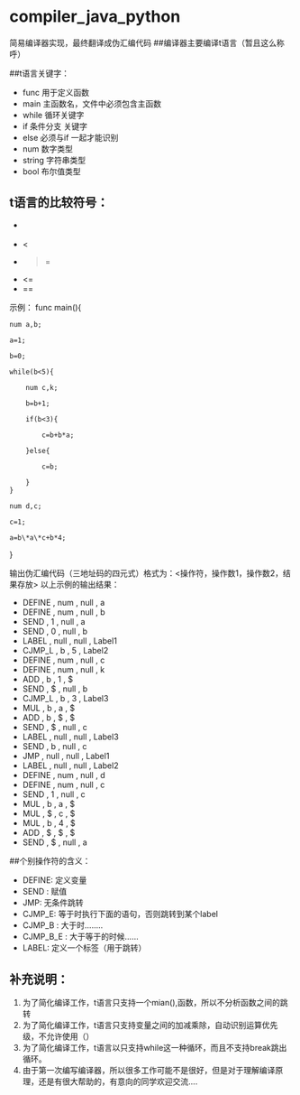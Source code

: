 # compiler_java_python
简易编译器实现，最终翻译成伪汇编代码
##编译器主要编译t语言（暂且这么称呼）

##t语言关键字：
- func  用于定义函数
- main  主函数名，文件中必须包含主函数
- while  循环关键字
- if 条件分支 关键字
- else 必须与if 一起才能识别
- num 数字类型
- string 字符串类型
- bool 布尔值类型

## t语言的比较符号：
- >
- <
- >=
- <=
- ==

示例：
    func  main(){
    
    num a,b;
    
    a=1;
    
    b=0;
    
    while(b<5){
	    
	    num c,k;
	    
	    b=b+1;
	    
	    if(b<3){
		    
		    c=b+b*a;
	    
	    }else{
		  
		    c=b;
	    
	    }
    }
    
    num d,c;
    
    c=1;
    
    a=b\*a\*c+b*4;

  }

输出伪汇编代码（三地址码的四元式）格式为：<操作符，操作数1，操作数2，结果存放>
以上示例的输出结果：
- DEFINE , num , null , a
- DEFINE , num , null , b
- SEND , 1 , null , a
- SEND , 0 , null , b
- LABEL , null , null , Label1
- CJMP_L , b , 5 , Label2
- DEFINE , num , null , c
- DEFINE , num , null , k
- ADD , b , 1 , $
- SEND , $ , null , b
- CJMP_L , b , 3 , Label3
- MUL , b , a , $
- ADD , b , $ , $
- SEND , $ , null , c
- LABEL , null , null , Label3
- SEND , b , null , c
- JMP , null , null , Label1
- LABEL , null , null , Label2
- DEFINE , num , null , d
- DEFINE , num , null , c
- SEND , 1 , null , c
- MUL , b , a , $
- MUL , $ , c , $
- MUL , b , 4 , $
- ADD , $ , $ , $
- SEND , $ , null , a



##个别操作符的含义：
- DEFINE: 定义变量
- SEND : 赋值
- JMP: 无条件跳转
- CJMP_E: 等于时执行下面的语句，否则跳转到某个label
- CJMP_B : 大于时........
- CJMP_B_E : 大于等于的时候...... 
- LABEL: 定义一个标签（用于跳转）



## 补充说明：
1. 为了简化编译工作，t语言只支持一个mian(),函数，所以不分析函数之间的跳转
2. 为了简化编译工作，t语言只支持变量之间的加减乘除，自动识别运算优先级，不允许使用（）
3. 为了简化编译工作，t语言以只支持while这一种循环，而且不支持break跳出循环。
4. 由于第一次编写编译器，所以很多工作可能不是很好，但是对于理解编译原理，还是有很大帮助的，有意向的同学欢迎交流....
